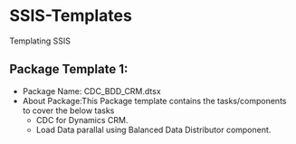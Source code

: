 # SSIS-Templates
Templating SSIS

## Package Template 1:
* Package Name: CDC_BDD_CRM.dtsx
* About Package:This Package template contains the tasks/components to cover the below tasks
  * CDC for Dynamics CRM.
  * Load Data parallal using Balanced Data Distributor component.

